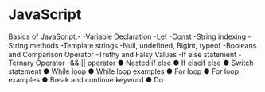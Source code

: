 # JavaScript

Basics of JavaScript:-
-Variable Declaration
-Let
-Const
-String indexing
-String methods
-Template strings
-Null, undeﬁned, BigInt, typeof
-Booleans and Comparison Operator
-Truthy and Falsy Values
-If else statement
-Ternary Operator
-&& || operator
●    Nested if else
●    If elseif else
●    Switch statement
●    While loop
●    While loop examples
●    For loop
●    For loop examples
●    Break and continue keyword
●    Do
